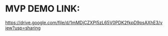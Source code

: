 # MVP DEMO LINK: 
https://drive.google.com/file/d/1mMDjCZXPl5zL65V0PDK2fkpD9psAXhE3/view?usp=sharing
